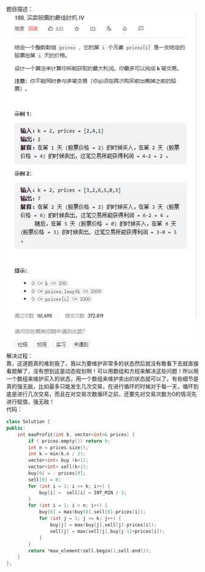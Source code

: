 题目描述：  
![image](/algorithmn/dynamic_programming/image/image23.png)  
解决过程：  
靠，这道题真的难到我了，我以为要维护非常多的状态然后就没有敢看下去就直接看题解了，没有想到这是动态规划啊！可以用数组和方程来解决这些问题！所以用一个数组来维护买入的状态，用一个数组来维护卖出的状态就可以了。有些细节是真的强无敌，比如最多只能发生几次交易，在进行循环的时候对于每一天，循环到底是进行几次交易，而且在对交易次数循环之前，还要先对交易次数为0的情况先进行赋值，强无敌！  
代码：  
```cpp
class Solution {
public:
    int maxProfit(int k, vector<int>& prices) {
        if ( prices.empty()) return 0;
        int n = prices.size();
        int k = min(k,n / 2);
        vector<int> buy (k+1);
        vector<int> sell(k+1);
        buy[0] = - prices[0];
        sell[0] = 0;
        for (int i = 1; i <= k; i++) {
            buy[i] =  sell[i] = INT_MIN / 2;
        }
        for (int i = 1; i < n; i++) {
            buy[0] = max(buy[0],sell[0]-prices[i]);
            for (int j = 1; j <= k; j++) {
                buy[j] = max(buy[j],sell[j]-prices[i]);
                sell[j] = max(sell[j],buy[j-1]+prices[i]);
            }
        }
        return *max_element(sell.begin(),sell.end());
    }
};
```